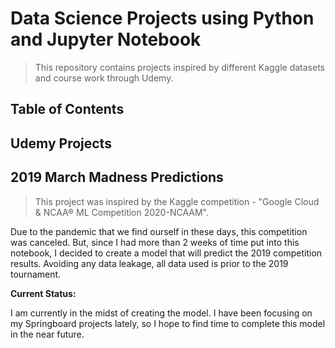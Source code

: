# Data Science Projects using Python and Jupyter Notebook
> This repository contains projects inspired by different Kaggle datasets and course work through Udemy.

## Table of Contents


## Udemy Projects

## 2019 March Madness Predictions
> This project was inspired by the Kaggle competition - "Google Cloud & NCAA® ML Competition 2020-NCAAM".

Due to the pandemic that we find ourself in these days, this competition was canceled. But, since I had more than 2 weeks of time put into this notebook, I decided to create a model that will predict the 2019 competition results. Avoiding any data leakage, all data used is prior to the 2019 tournament.

**Current Status:**

I am currently in the midst of creating the model. I have been focusing on my Springboard projects lately, so I hope to find time to complete this model in the near future.
